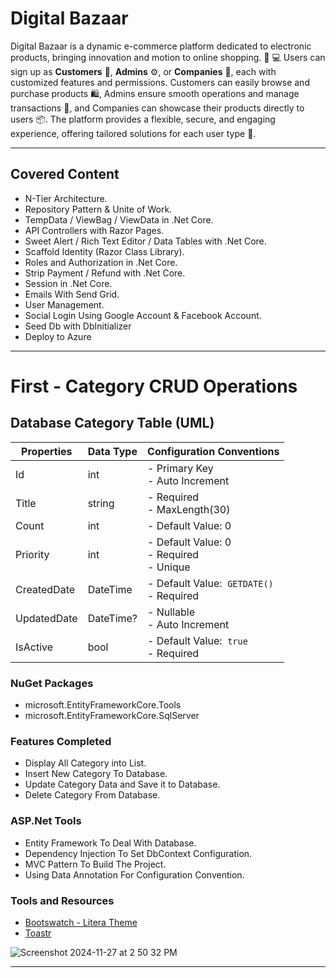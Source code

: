 # Digital Bazaar

Digital Bazaar is a dynamic e-commerce platform dedicated to electronic products, bringing innovation and motion to online shopping. 🛒 💻 Users can sign up as **Customers** 👥, **Admins** ⚙️, or **Companies** 🏢, each with customized features and permissions. Customers can easily browse and purchase products 🛍️, Admins ensure smooth operations and manage transactions 🔧, and Companies can showcase their products directly to users 📦. The platform provides a flexible, secure, and engaging experience, offering tailored solutions for each user type 🎯.

---

## Covered Content
- N-Tier Architecture.
- Repository Pattern & Unite of Work.
- TempData / ViewBag / ViewData in .Net Core.
- API Controllers with Razor Pages.
- Sweet Alert / Rich Text Editor / Data Tables with .Net Core.
- Scaffold Identity (Razor Class Library).
- Roles and Authorization in .Net Core.
- Strip Payment / Refund with .Net Core.
- Session in .Net Core.
- Emails With Send Grid.
- User Management.
- Social Login Using Google Account & Facebook Account.
- Seed Db with DbInitializer
- Deploy to Azure

---

# First - Category CRUD Operations

## Database Category Table (UML)

| Properties | Data Type | Configuration Conventions                          |
| -- | --- |----------------------------------------------------|
| Id | int | - Primary Key <br/>- Auto Increment                |
| Title | string | - Required <br/> - MaxLength(30)                   |
| Count | int | - Default Value: 0                                 |
| Priority | int | - Default Value: 0 <br/> - Required <br/> - Unique 
| CreatedDate | DateTime | - Default Value:  `GETDATE()` <br/> - Required     |
| UpdatedDate | DateTime? | - Nullable <br/> - Auto Increment                  |
| IsActive | bool | - Default Value:  `true` <br/> - Required          |

### **NuGet Packages**

- microsoft.EntityFrameworkCore.Tools
- microsoft.EntityFrameworkCore.SqlServer

### Features Completed

- Display All Category into List.
- Insert New Category To Database.
- Update Category Data and Save it to Database.
- Delete Category From Database.

### ASP.Net Tools

- Entity Framework To Deal With Database.
- Dependency Injection To Set DbContext Configuration.
- MVC Pattern To Build The Project.
- Using Data Annotation For Configuration Convention.

### Tools and Resources

- [Bootswatch - Litera Theme](https://bootswatch.com/litera/)
- [Toastr](https://github.com/CodeSeven/toastr)

![Screenshot 2024-11-27 at 2 50 32 PM](https://github.com/user-attachments/assets/46097d8d-b12c-448c-9ddf-3886553f3bbe)

---

